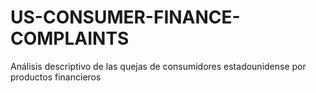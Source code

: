 # US-CONSUMER-FINANCE-COMPLAINTS
Análisis descriptivo de las quejas de consumidores estadounidense por productos financieros
